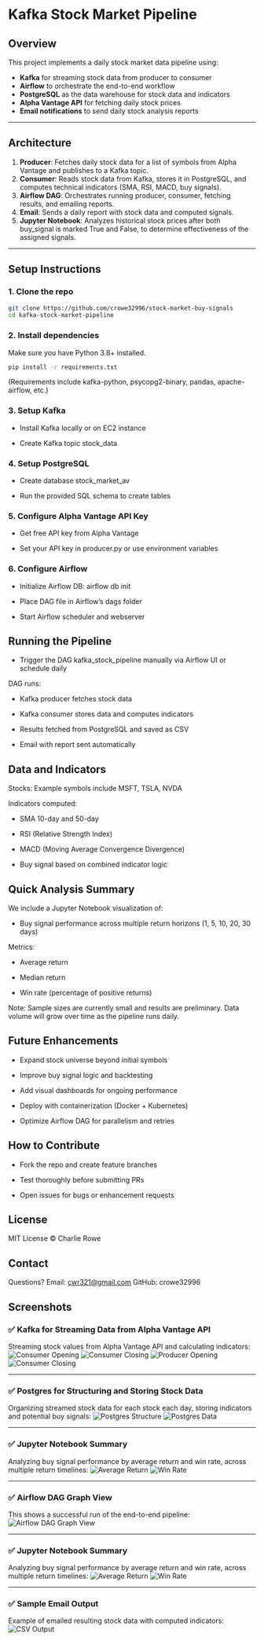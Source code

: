 # Kafka Stock Market Pipeline

## Overview

This project implements a daily stock market data pipeline using:

- **Kafka** for streaming stock data from producer to consumer
- **Airflow** to orchestrate the end-to-end workflow
- **PostgreSQL** as the data warehouse for stock data and indicators
- **Alpha Vantage API** for fetching daily stock prices
- **Email notifications** to send daily stock analysis reports

---

## Architecture

1. **Producer**: Fetches daily stock data for a list of symbols from Alpha Vantage and publishes to a Kafka topic.
2. **Consumer**: Reads stock data from Kafka, stores it in PostgreSQL, and computes technical indicators (SMA, RSI, MACD, buy signals).
3. **Airflow DAG**: Orchestrates running producer, consumer, fetching results, and emailing reports.
4. **Email**: Sends a daily report with stock data and computed signals.
5. **Jupyter Notebook**: Analyzes historical stock prices after both buy_signal is marked True and False, to determine effectiveness of the assigned signals.

---

## Setup Instructions

### 1. Clone the repo

```bash
git clone https://github.com/crowe32996/stock-market-buy-signals
cd kafka-stock-market-pipeline
```

### 2. Install dependencies

Make sure you have Python 3.8+ installed.

```bash
pip install -r requirements.txt
```
(Requirements include kafka-python, psycopg2-binary, pandas, apache-airflow, etc.)

### 3. Setup Kafka

- Install Kafka locally or on EC2 instance

- Create Kafka topic stock_data

### 4. Setup PostgreSQL

- Create database stock_market_av

- Run the provided SQL schema to create tables

### 5. Configure Alpha Vantage API Key

- Get free API key from Alpha Vantage

- Set your API key in producer.py or use environment variables

### 6. Configure Airflow

- Initialize Airflow DB: airflow db init

- Place DAG file in Airflow’s dags folder

- Start Airflow scheduler and webserver

## Running the Pipeline
- Trigger the DAG kafka_stock_pipeline manually via Airflow UI or schedule daily

DAG runs:

- Kafka producer fetches stock data

- Kafka consumer stores data and computes indicators

- Results fetched from PostgreSQL and saved as CSV

- Email with report sent automatically

## Data and Indicators
Stocks: Example symbols include MSFT, TSLA, NVDA

Indicators computed:

- SMA 10-day and 50-day

- RSI (Relative Strength Index)

- MACD (Moving Average Convergence Divergence)

- Buy signal based on combined indicator logic

## Quick Analysis Summary
We include a Jupyter Notebook visualization of:

- Buy signal performance across multiple return horizons (1, 5, 10, 20, 30 days)

Metrics:

- Average return

- Median return

- Win rate (percentage of positive returns)

Note: Sample sizes are currently small and results are preliminary. Data volume will grow over time as the pipeline runs daily.

## Future Enhancements
- Expand stock universe beyond initial symbols

- Improve buy signal logic and backtesting

- Add visual dashboards for ongoing performance

- Deploy with containerization (Docker + Kubernetes)

- Optimize Airflow DAG for parallelism and retries

## How to Contribute
- Fork the repo and create feature branches

- Test thoroughly before submitting PRs

- Open issues for bugs or enhancement requests

## License
MIT License © Charlie Rowe

## Contact
Questions? Email: cwr321@gmail.com
GitHub: crowe32996

## Screenshots

### ✅ Kafka for Streaming Data from Alpha Vantage API
Streaming stock values from Alpha Vantage API and calculating indicators:
![Consumer Opening](screenshots/kafka_consumer_opening.png)
![Consumer Closing](screenshots/kafka_consumer_closing.png)
![Producer Opening](screenshots/kafka_producer_opening.png)
![Consumer Closing](screenshots/kafka_producer_closing.png)

---

### ✅ Postgres for Structuring and Storing Stock Data
Organizing streamed stock data for each stock each day, storing indicators and potential buy signals:
![Postgres Structure](screenshots/postgres_db_structure.png)
![Postgres Data](screenshots/postgres_db_data.png)

---

### ✅ Jupyter Notebook Summary
Analyzing buy signal performance by average return and win rate, across multiple return timelines:
![Average Return](screenshots/jupyter_buy_signals_avg_return.png)
![Win Rate](screenshots/jupyter_buy_signals_win_rate.png)

---

### ✅ Airflow DAG Graph View
This shows a successful run of the end-to-end pipeline:
![Airflow DAG Graph View](screenshots/airflow_graph.png)

---

### ✅ Jupyter Notebook Summary
Analyzing buy signal performance by average return and win rate, across multiple return timelines:
![Average Return](screenshots/jupyter_buy_signals_avg_return.png)
![Win Rate](screenshots/jupyter_buy_signals_win_rate.png)

---

### ✅ Sample Email Output
Example of emailed resulting stock data with computed indicators:
![CSV Output](screenshots/email_stock_buy_signals.png)


